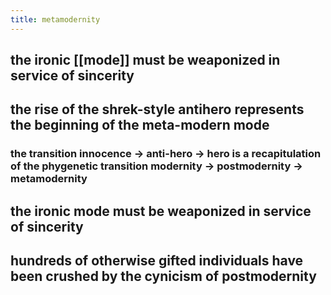 ```yaml
---
title: metamodernity
---
```


## the ironic [[mode]] must be weaponized in service of sincerity
## the rise of the shrek-style antihero represents the beginning of the meta-modern mode
### the transition innocence -> anti-hero -> hero is a recapitulation of the phygenetic transition modernity -> postmodernity -> metamodernity
## the ironic mode must be weaponized in service of sincerity
## hundreds of otherwise gifted individuals have been crushed by the cynicism of postmodernity
